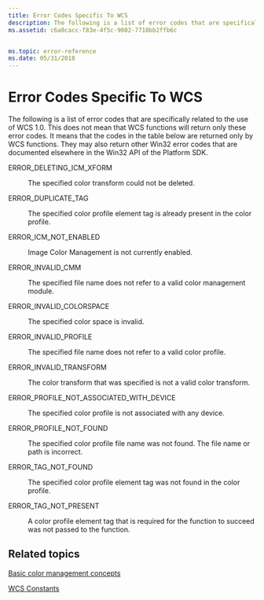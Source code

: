 ```yaml
---
title: Error Codes Specific To WCS
description: The following is a list of error codes that are specifically related to the use of WCS 1.0.
ms.assetid: c6a0cacc-f83e-4f5c-9002-7718bb2ffb6c


ms.topic: error-reference
ms.date: 05/31/2018
---
```


# Error Codes Specific To WCS

The following is a list of error codes that are specifically related to the use of WCS 1.0. This does not mean that WCS functions will return only these error codes. It means that the codes in the table below are returned only by WCS functions. They may also return other Win32 error codes that are documented elsewhere in the Win32 API of the Platform SDK.

<dl> <dt>

<span id="ERROR_DELETING_ICM_XFORM"></span><span id="error_deleting_icm_xform"></span>ERROR\_DELETING\_ICM\_XFORM
</dt> <dd>

The specified color transform could not be deleted.

</dd> <dt>

<span id="ERROR_DUPLICATE_TAG"></span><span id="error_duplicate_tag"></span>ERROR\_DUPLICATE\_TAG
</dt> <dd>

The specified color profile element tag is already present in the color profile.

</dd> <dt>

<span id="ERROR_ICM_NOT_ENABLED"></span><span id="error_icm_not_enabled"></span>ERROR\_ICM\_NOT\_ENABLED
</dt> <dd>

Image Color Management is not currently enabled.

</dd> <dt>

<span id="ERROR_INVALID_CMM"></span><span id="error_invalid_cmm"></span>ERROR\_INVALID\_CMM
</dt> <dd>

The specified file name does not refer to a valid color management module.

</dd> <dt>

<span id="ERROR_INVALID_COLORSPACE"></span><span id="error_invalid_colorspace"></span>ERROR\_INVALID\_COLORSPACE
</dt> <dd>

The specified color space is invalid.

</dd> <dt>

<span id="ERROR_INVALID_PROFILE"></span><span id="error_invalid_profile"></span>ERROR\_INVALID\_PROFILE
</dt> <dd>

The specified file name does not refer to a valid color profile.

</dd> <dt>

<span id="ERROR_INVALID_TRANSFORM_"></span><span id="error_invalid_transform_"></span>ERROR\_INVALID\_TRANSFORM 
</dt> <dd>

The color transform that was specified is not a valid color transform.

</dd> <dt>

<span id="ERROR_PROFILE_NOT_ASSOCIATED_WITH_DEVICE"></span><span id="error_profile_not_associated_with_device"></span>ERROR\_PROFILE\_NOT\_ASSOCIATED\_WITH\_DEVICE
</dt> <dd>

The specified color profile is not associated with any device.

</dd> <dt>

<span id="ERROR_PROFILE_NOT_FOUND_"></span><span id="error_profile_not_found_"></span>ERROR\_PROFILE\_NOT\_FOUND 
</dt> <dd>

The specified color profile file name was not found. The file name or path is incorrect.

</dd> <dt>

<span id="ERROR_TAG_NOT_FOUND"></span><span id="error_tag_not_found"></span>ERROR\_TAG\_NOT\_FOUND
</dt> <dd>

The specified color profile element tag was not found in the color profile.

</dd> <dt>

<span id="ERROR_TAG_NOT_PRESENT"></span><span id="error_tag_not_present"></span>ERROR\_TAG\_NOT\_PRESENT
</dt> <dd>

A color profile element tag that is required for the function to succeed was not passed to the function.

</dd> </dl>

## Related topics

<dl> <dt>

[Basic color management concepts](basic-color-management-concepts.md)
</dt> <dt>

[WCS Constants](wcs-constants.md)
</dt> </dl>

 

 




